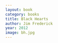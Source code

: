```yaml
---
layout: book
category: books
title: Black Hearts
author: Jim Frederick
year: 2012
image: bh.jpg
---
```


